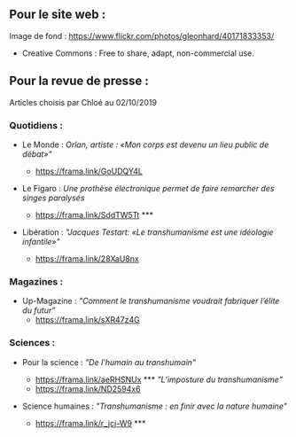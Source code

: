 ## Pour le site web :

Image de fond : https://www.flickr.com/photos/gleonhard/40171833353/
- Creative Commons : Free to share, adapt, non-commercial use.

## Pour la revue de presse :
Articles choisis par Chloé au 02/10/2019

### Quotidiens :

- Le Monde : _Orlan, artiste : «Mon corps est devenu un lieu public de débat»"_
    - https://frama.link/GoUDQY4L

- Le Figaro : _Une prothèse électronique permet de faire remarcher des singes paralysés_
    - https://frama.link/SddTW5Tt ***

- Libération : _"Jacques Testart: «Le transhumanisme est une idéologie infantile»"_
    - https://frama.link/28XaU8nx

### Magazines :

- Up-Magazine :  _"Comment le transhumanisme voudrait fabriquer l’élite du futur"_
    - https://frama.link/sXR47z4G

### Sciences :

- Pour la science : _"De l'humain au transhumain"_
    - https://frama.link/aeRHSNUx ***
                    _"L’imposture du transhumanisme"_
    - https://frama.link/ND2594x6

- Science humaines : _"Transhumanisme : en finir avec la nature humaine"_
    - https://frama.link/r_jcj-W9 ***
